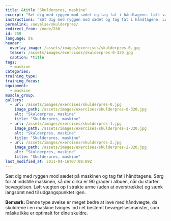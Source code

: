 ```yaml
---
title: &title "Skulderpres, maskine"
excerpt: "Sæt dig med ryggen mod sædet og tag fat i håndtagene. Løft vægten op i strakte arme og sænk kontrolleret igen."
instructions: "Sæt dig med ryggen mod sædet og tag fat i håndtagene. Løft vægten op i strakte arme og sænk kontrolleret igen."
permalink: /oevelse/skulderpres/
redirect_from: /node/250
id: 250
language: da
header:
  overlay_image: /assets/images/exercises/skulderpres-0.jpg
  teaser: /assets/images/exercises/skulderpres-0-320.jpg
  caption: *title
tags:
  - maskine
categories:
training_type: 
training_focus: 
equipment:
  - maskine
muscle_group:
gallery:
  - url: /assets/images/exercises/skulderpres-0.jpg
    image_path: /assets/images/exercises/skulderpres-0-320.jpg
    alt: "Skulderpres, maskine"
    title: "Skulderpres, maskine"
  - url: /assets/images/exercises/skulderpres-1.jpg
    image_path: /assets/images/exercises/skulderpres-1-320.jpg
    alt: "Skulderpres, maskine"
    title: "Skulderpres, maskine"
  - url: /assets/images/exercises/skulderpres-2.jpg
    image_path: /assets/images/exercises/skulderpres-2-320.jpg
    alt: "Skulderpres, maskine"
    title: "Skulderpres, maskine"
last_modified_at: 2011-04-16T07:08:09Z
---
```


Sæt dig med ryggen mod sædet på maskinen og tag fat i håndtagene. Sørg for at indstille maskinen, så der cirka er 90 grader i albuen, når du starter bevægelsen. Løft vægten op i strakte arme (uden at overstrække) og sænk langsomt ned til udgangspunktet igen.

**Bemærk:** Denne type øvelse er meget bedre at lave med håndvægte, da skuldrene i en maskine tvinges ind i et bestemt bevægelsesmønster, som måske ikke er optimalt for dine skuldre.
